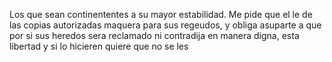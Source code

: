 Los que sean continententes a su mayor estabilidad. Me pide que el
le de las copias autorizadas maquera para sus regeudos, y obliga
asuparte a que por si sus heredos sera reclamado ni contradija
en manera digna, esta libertad y si lo hicieren quiere que no se les